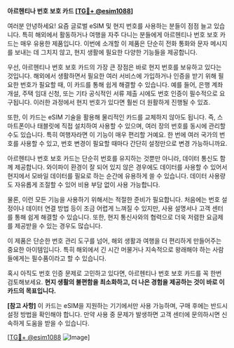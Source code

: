 **아르헨티나 번호 보호 카드 [[TG💪+ @esim1088](https://t.me/s/esim1088)]**

여러분 안녕하세요! 요즘 글로벌 eSIM 및 현지 번호를 사용하는 분들이 점점 늘고 있습니다. 특히 해외에서 활동하거나 여행을 자주 다니는 분들에게 아르헨티나 번호 보호 카드는 매우 유용한 제품입니다. 이번에 소개할 이 제품은 단순히 전화 통화와 문자 메시지를 보내는 데 그치지 않고, 현지 생활에 필요한 다양한 기능들을 제공합니다.

우선, 아르헨티나 번호 보호 카드의 가장 큰 장점은 바로 현지 번호를 보유하고 있다는 것입니다. 해외에서 생활하면서 필요한 여러 서비스에 가입하거나 인증을 받기 위해 필요한 번호가 필요할 때, 이 카드를 통해 쉽게 해결할 수 있습니다. 예를 들어, 은행 계좌 개설, 주택 임대 신청, 또는 기타 공식적인 서류 제출 시에도 번호 인증이 필수적으로 요구됩니다. 이러한 과정에서 현지 번호가 있다면 훨씬 더 원활하게 진행될 수 있죠.

또한, 이 카드는 eSIM 기술을 활용해 물리적인 카드를 교체하지 않아도 됩니다. 즉, 스마트폰이나 태블릿에 직접 설치하여 사용할 수 있으며, 여러 장의 번호를 동시에 관리할 수도 있습니다. 특히 여행자라면 이 기능이 매우 편리할 거예요. 한 번에 여러 국가의 번호를 사용할 수 있고, 번호 변경이 필요할 때마다 간단히 설정만으로 변경 가능하니까요.

아르헨티나 번호 보호 카드는 단순히 번호를 유지하는 것뿐만 아니라, 데이터 통신도 함께 제공합니다. 와이파이 환경이 잘 되어 있지 않은 경우에도 데이터를 사용할 수 있어서 현지에서 모바일 데이터를 필요로 하는 순간에 유용하게 쓸 수 있습니다. 데이터 사용량도 자유롭게 조절할 수 있어 비용 부담 없이 사용 가능합니다.

물론, 이런 모든 기능을 사용하기 위해서는 적절한 준비가 필요합니다. 처음에는 번호 설정이나 데이터 연결 방법 등이 조금 어렵게 느껴질 수 있지만, 사용 설명서나 고객 센터를 통해 쉽게 해결할 수 있습니다. 또한, 현지 통신사와의 협력으로 더욱 저렴한 요금제를 제공받을 수 있는 경우도 많습니다.

이 제품은 단순한 번호 관리 도구를 넘어, 해외 생활과 여행을 더 편리하게 만들어주는 중요한 아이템입니다. 특히 해외에서 긴 시간 머물거나 지속적으로 왕래해야 하는 사람들에게는 필수품이라고 할 수 있습니다.

혹시 아직도 번호 인증 문제로 고민하고 있다면, 아르헨티나 번호 보호 카드를 꼭 한번 검토해보세요. **현지 생활의 불편함을 최소화하고, 더 나은 경험을 제공하는 것이 바로 이 카드의 목표입니다.**

**[참고 사항]** 이 카드는 eSIM을 지원하는 기기에서만 사용 가능하며, 구매 후에는 반드시 설정 방법을 확인해야 합니다. 만약 사용 중 문제가 발생하면 고객 센터에 문의하시면 신속하게 도움을 받을 수 있습니다.

[[TG💪+ @esim1088](https://t.me/s/esim1088) ![Image](https://i.postimg.cc/Y0z9fWf4/image.png)]